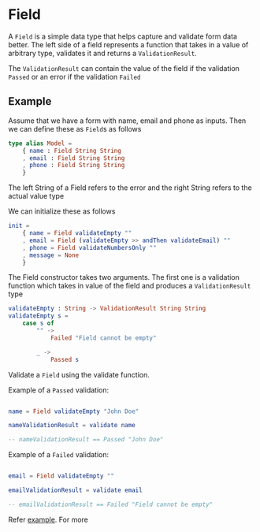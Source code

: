 # Field

A `Field` is a simple data type that helps capture and validate form data better.
The left side of a field represents a function that takes in a value of arbitrary type,
validates it and returns a `ValidationResult`.

The `ValidationResult` can contain the value of the field if the validation `Passed` or
an error if the validation `Failed`

## Example

Assume that we have a form with name, email and phone as inputs.
Then we can define these as `Field`s as follows

```elm
type alias Model =
    { name : Field String String
    , email : Field String String
    , phone : Field String String
    }
```

The left String of a Field refers to the error and the right String refers to the actual value type

We can initialize these as follows

```elm
init =
    { name = Field validateEmpty ""
    , email = Field (validateEmpty >> andThen validateEmail) ""
    , phone = Field validateNumbersOnly ""
    , message = None
    }
```

The Field constructor takes two arguments. The first one is a validation function which takes in value of the field and produces a `ValidationResult` type

```elm
validateEmpty : String -> ValidationResult String String
validateEmpty s =
    case s of
        "" ->
            Failed "Field cannot be empty"

        _ ->
            Passed s
```

Validate a `Field` using the validate function.

Example of a `Passed` validation:

```elm

name = Field validateEmpty "John Doe"

nameValidationResult = validate name

-- nameValidationResult == Passed "John Doe"
```
Example of a `Failed` validation:

```elm

email = Field validateEmpty ""

emailValidationResult = validate email

-- emailValidationResult == Failed "Field cannot be empty"
```

Refer [example](https://github.com/breezyboa/elm-form-field/blob/master/examples/Form.elm).
For more
